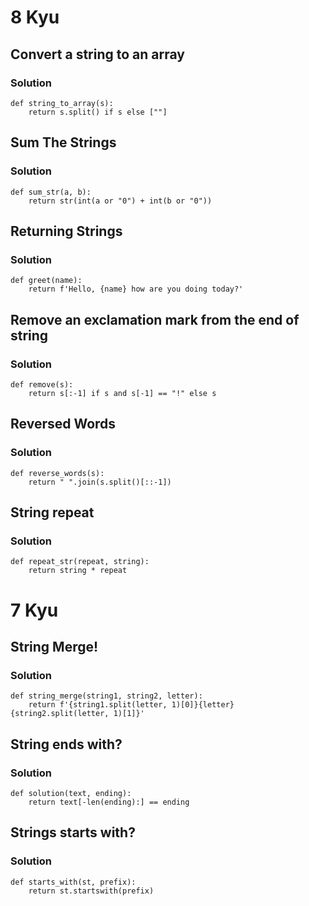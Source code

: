 # 8 Kyu

## Convert a string to an array

### Solution

```
def string_to_array(s):
    return s.split() if s else [""]
```

## Sum The Strings

### Solution

```
def sum_str(a, b):
    return str(int(a or "0") + int(b or "0"))
```

## Returning Strings

### Solution

```
def greet(name):
    return f'Hello, {name} how are you doing today?'
```

## Remove an exclamation mark from the end of string

### Solution

```
def remove(s):
    return s[:-1] if s and s[-1] == "!" else s
```

## Reversed Words

### Solution

```
def reverse_words(s):
    return " ".join(s.split()[::-1])
```


## String repeat

### Solution

```
def repeat_str(repeat, string):
    return string * repeat
```

# 7 Kyu

## String Merge!

### Solution

```
def string_merge(string1, string2, letter):
    return f'{string1.split(letter, 1)[0]}{letter}{string2.split(letter, 1)[1]}'
```

## String ends with?

### Solution

```
def solution(text, ending):
    return text[-len(ending):] == ending
```

## Strings starts with?

### Solution

```
def starts_with(st, prefix): 
    return st.startswith(prefix)
```

